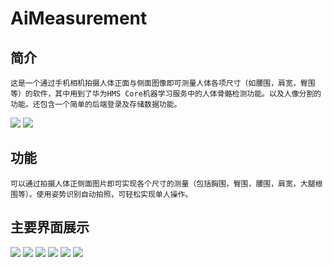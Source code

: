 # AiMeasurement
## 简介
    这是一个通过手机相机拍摄人体正面与侧面图像即可测量人体各项尺寸（如腰围，肩宽，臀围等）的软件，其中用到了华为HMS Core机器学习服务中的人体骨骼检测功能。以及人像分割的功能。还包含一个简单的后端登录及存储数据功能。
![](https://files.catbox.moe/5zpu9z.png)
![](https://files.catbox.moe/ix87qm.png)

## 功能
    可以通过拍摄人体正侧面图片即可实现各个尺寸的测量（包括胸围，臀围，腰围，肩宽，大腿根围等）。使用姿势识别自动拍照，可轻松实现单人操作。

## 主要界面展示
![](https://s3.bmp.ovh/imgs/2022/02/5887a3776314921e.jpg)
![](https://s3.bmp.ovh/imgs/2022/02/91a0c0e2aae43944.jpg)
![](https://s3.bmp.ovh/imgs/2022/02/ae1bb5d641507822.jpg)
![](https://s3.bmp.ovh/imgs/2022/02/0abaf0beb314e054.jpg)
![](https://s3.bmp.ovh/imgs/2022/02/b4c17329b2b776f7.jpg)
![](https://s3.bmp.ovh/imgs/2022/02/c49beffb08476bce.jpg)
